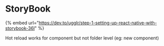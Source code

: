 # StoryBook

{% embed url="https://dev.to/ugglr/step-1-setting-up-react-native-with-storybook-36l" %}

Hot reload works for component but not folder level \(eg: new component\)

